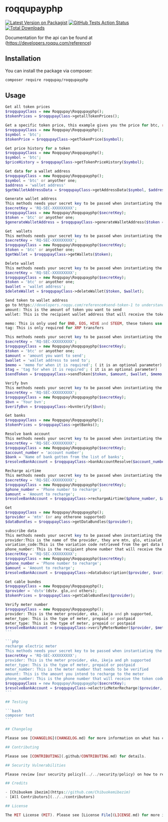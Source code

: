 # roqqupayphp

[![Latest Version on Packagist](https://img.shields.io/packagist/v/roqqupay/roqqupayphp.svg?style=flat-square)](https://packagist.org/packages/roqqupay/roqqupayphp)
[![GitHub Tests Action Status](https://img.shields.io/github/workflow/status/roqqupay/roqqupayphp/Tests?label=tests)](https://github.com/roqqupay/roqqupayphp/actions?query=workflow%3ATests+branch%3Amaster)
[![Total Downloads](https://img.shields.io/packagist/dt/roqqupay/roqqupayphp.svg?style=flat-square)](https://packagist.org/packages/roqqupay/roqqupayphp)


Documentation for the api can be found at (https://developers.roqqu.com/reference)


## Installation

You can install the package via composer:

```bash
composer require roqqupay/roqqupayphp
```

## Usage

```php
Get all token prices
$roqqupayClass = new Roqqupay\Roqqupayphp();
$tokenPrices = $roqqupayClass->getallTokenPrices();
```

```php
Get a specific token price, this example gives you the price for btc, replace with token symbol name, to get the price
$roqqupayClass = new Roqqupay\Roqqupayphp();
$symbol = 'btc';
$tokenPrice = $roqqupayClass->getTokenPrice($symbol);
```

```php
Get price history for a token
$roqqupayClass = new Roqqupay\Roqqupayphp();
$symbol = 'btc';
$priceHistory = $roqqupayClass->getTokenPriceHistory($symbol);
```

```php
Get data for a wallet address 
$roqqupayClass = new Roqqupay\Roqqupayphp();
$symbol = 'btc' or anyother one;
$address = 'wallet address'
$getWalletAddressData = $roqqupayClass->getAddressData($symbol, $address);
```

```php
Generate wallet address
This methods needs your secret key to be passed when instantiating the class
$secretKey = 'RQ-SEC-XXXXXXXXX';
$roqqupayClass = new Roqqupay\Roqqupayphp($secretKey);
$token = 'btc' or anyother one;
$generateWalletAddress = $roqqupayClass->generateWalletAddress($token = 'btc');
```

```php
Get  wallets
This methods needs your secret key to be passed when instantiating the class
$secretKey = 'RQ-SEC-XXXXXXXXX';
$roqqupayClass = new Roqqupay\Roqqupayphp($secretKey);
$token = 'btc' or anyother one;
$getWallet = $roqqupayClass->getWallets($token);
```

```php
Delete wallet
This methods needs your secret key to be passed when instantiating the class
$secretKey = 'RQ-SEC-XXXXXXXXX';
$roqqupayClass = new Roqqupay\Roqqupayphp($secretKey);
$token = 'btc' or anyother one;
$wallet = 'wallet address';
$deleteWallet = $roqqupayClass->deleteWallet($token, $wallet);
```

```php
Send token to wallet address 
go to https://developers.roqqu.com/reference#send-token-1 to understand which parameters to use for sending different types of token
amount: This is the amount of token you want to send
wallet: This is the recipient wallet address that will receive the token

memo: This is only used for BNB, EOS, HIVE and STEEM, these tokens use the optional memo system
tag: This is only required for XRP transfers

This methods needs your secret key to be passed when instantiating the class
$secretKey = 'RQ-SEC-XXXXXXXXX';
$roqqupayClass = new Roqqupay\Roqqupayphp($secretKey);
$token = 'btc' or anyother one;
$amount = 'amount you want to send';
$wallet = 'wallet address to send to';
$memo = 'memo for when it is required'; ( it is an optional parameter)
$tag = 'tag for when it is required'; ( it is an optional parameter)
$sendToken = $roqqupayClass->sendToken($token, $amount, $wallet, $memo, $tag);
```

```php
Verify bvn
This methods needs your secret key to be passed when instantiating the class
$secretKey = 'RQ-SEC-XXXXXXXXX';
$roqqupayClass = new Roqqupay\Roqqupayphp($secretKey);
$bvn = 'Your bvn';
$verifyBvn = $roqqupayClass->bvnVerify($bvn);
```

```php
Get banks
$roqqupayClass = new Roqqupay\Roqqupayphp();
$tokenPrices = $roqqupayClass->getBanks();
```

```php
Resolve bank account
This methods needs your secret key to be passed when instantiating the class
$secretKey = 'RQ-SEC-XXXXXXXXX';
$roqqupayClass = new Roqqupay\Roqqupayphp($secretKey);
$account_number = 'account number';
$bank = 'Name of bank gotten from the list of banks';
$resolveBankAccount = $roqqupayClass->bankAccountResolve($account_number, $bank);
```

```php
Recharge airtime
This methods needs your secret key to be passed when instantiating the class
$secretKey = 'RQ-SEC-XXXXXXXXX';
$roqqupayClass = new Roqqupay\Roqqupayphp($secretKey);
$phone_number = 'Phone number to recharge';
$amount = 'Amount to recharge';
$resolveBankAccount = $roqqupayClass->rechargeAirtime($phone_number, $amount);
```

```php
Get 
$roqqupayClass = new Roqqupay\Roqqupayphp();
$provider = 'mtn' (or any otherone supported)
$dataBundles = $roqqupayClass->getDataBundles($provider);
```


```php
subscribe data
This methods needs your secret key to be passed when instantiating the class
provider:This is the name of the provider, they are mtn, glo, etisalat and airtel
variation_code:This is the variation code retrieved from the get data bundles endpoint
phone_number: This is the recipient phone number that will receive the data bundle
$secretKey = 'RQ-SEC-XXXXXXXXX';
$roqqupayClass = new Roqqupay\Roqqupayphp($secretKey);
$phone_number = 'Phone number to recharge';
$amount = 'Amount to recharge';
$resolveBankAccount = $roqqupayClass->dataSubscription($provider, $variation_code, $phone_number);
```

```php
Get cable bundes
$roqqupayClass = new Roqqupay\Roqqupayphp();
$provider = 'dstv'(dstv. glo,and others);
$tokenPrices = $roqqupayClass->getCableBundles($provider);
```

`````php
Verify meter number
$roqqupayClass = new Roqqupay\Roqqupayphp();
provider: This is the meter provider, eko, ikeja and ph supported,
meter_type: This is the type of meter, prepaid or postpaid
meter_type: This is the type of meter, prepaid or postpaid
$resolveBankAccount = $roqqupayClass->verifyMeterNumber($provider, $meter_type, $meter_number));`
```

```php
recharge electric meter
This methods needs your secret key to be passed when instantiating the class
$secretKey = 'RQ-SEC-XXXXXXXXX';
provider: This is the meter provider, eko, ikeja and ph supported
meter_type: This is the type of meter, prepaid or postpaid
meter_number: This is the meter number that needs to be verified
amount: This is the amount you intend to recharge to the meter
phone_number: This is the phone number that will receive the token code after paying
$roqqupayClass = new Roqqupay\Roqqupayphp($secretKey);
$resolveBankAccount = $roqqupayClass->electricMeterRecharge($provider, $meter_type, $meter_number, $amount, $phone_number);
```

## Testing

```bash
composer test
```

## Changelog

Please see [CHANGELOG](CHANGELOG.md) for more information on what has changed recently.

## Contributing

Please see [CONTRIBUTING](.github/CONTRIBUTING.md) for details.

## Security Vulnerabilities

Please review [our security policy](../../security/policy) on how to report security vulnerabilities.

## Credits

- [Chibuokem ibezim](https://github.com/Chibuokemibezim)
- [All Contributors](../../contributors)

## License

The MIT License (MIT). Please see [License File](LICENSE.md) for more information.
